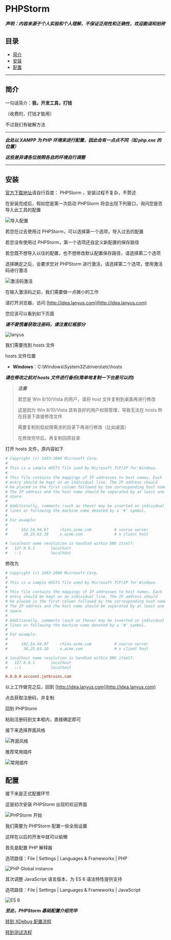 # PHPStorm

**_声明：内容来源于个人实验和个人理解，不保证泛用性和正确性，欢迎勘误和拍砖_**

## 目录

* [简介](#short)
* [安装](#install)
* [配置](#config)

---

<ac id="short"></ac>

## 简介

一句话简介：**我，开发工具，打钱**

（收费的，打钱才能用）

不过我们有破解方法

---

**_此处以 XAMPP 为 PHP 环境来进行配置，因此会有一点点不同（如 php.exe 的位置）_**

**_这些差异请各位按照各自的环境自行调整_**

---

<ac id="install"></ac>

## 安装

[官方下载地址](http://www.jetbrains.com/phpstorm/)请自行百度： PHPStorm ，安装过程不复杂，不赘述

在安装完成后，假如您是第一次启动 PHPStorm 将会出现下列窗口，询问您是否导入此工具的配置

![导入配置](https://s1.ax1x.com/2018/05/18/Cc9Yt0.png)

若您在过去使用过 PHPStorm，可以选择第一个选项，导入过去的配置

若您没有使用过 PHPStorm，第一个选项还自定义新配置的保存路径

若您既不想导入以往的配置，也不想修改默认配置保存路径，请选择第二个选项

选择确定之后，会要求您对 PHPStorm 进行激活，请选择第二个选项，使用激活码进行激活

![激活码激活](https://s1.ax1x.com/2018/05/18/Cc9a1U.png)

在输入激活码之前，我们需要做一点微小的工作

请打开浏览器，访问 [http://idea.lanyus.com](http://idea.lanyus.com)

您应该可以看到如下页面

**_请不要慌着获取注册码，请注意红框部分_**

![lanyus](https://s1.ax1x.com/2018/05/18/Cc9TAI.png)

我们需要找到 hosts 文件

hosts 文件位置

* **Windows**：C:\Windows\System32\drivers\etc\hosts

**_请在修改之前对 hosts 文件进行备份(简单地复制一下也是可以的)_**

> **_注意_**
>
> 若您是 Win 8/10/Vista 的用户，请将 host 文件复制到桌面再进行修改
>
> 这是因为 Win 8/10/Vista 具有良好的用户权限管理，导致无法在 hosts 所在目录下直接修改文件
>
> 需要复制到低权限需求的目录下再进行修改（比如桌面）
>
> 在修改完毕后，再复制回原目录

打开 hosts 文件，原内容如下

```ini
# Copyright (c) 1993-2009 Microsoft Corp.
#
# This is a sample HOSTS file used by Microsoft TCP/IP for Windows.
#
# This file contains the mappings of IP addresses to host names. Each
# entry should be kept on an individual line. The IP address should
# be placed in the first column followed by the corresponding host name.
# The IP address and the host name should be separated by at least one
# space.
#
# Additionally, comments (such as these) may be inserted on individual
# lines or following the machine name denoted by a '#' symbol.
#
# For example:
#
#      102.54.94.97     rhino.acme.com          # source server
#       38.25.63.10     x.acme.com              # x client host

# localhost name resolution is handled within DNS itself.
#   127.0.0.1       localhost
#   ::1             localhost
```

修改为

```ini
# Copyright (c) 1993-2009 Microsoft Corp.
#
# This is a sample HOSTS file used by Microsoft TCP/IP for Windows.
#
# This file contains the mappings of IP addresses to host names. Each
# entry should be kept on an individual line. The IP address should
# be placed in the first column followed by the corresponding host name.
# The IP address and the host name should be separated by at least one
# space.
#
# Additionally, comments (such as these) may be inserted on individual
# lines or following the machine name denoted by a '#' symbol.
#
# For example:
#
#      102.54.94.97     rhino.acme.com          # source server
#       38.25.63.10     x.acme.com              # x client host

# localhost name resolution is handled within DNS itself.
#   127.0.0.1       localhost
#   ::1             localhost

0.0.0.0 account.jetbrains.com
```

以上工作做完之后，回到 [http://idea.lanyus.com](http://idea.lanyus.com)

点击获取注册码，并复制

回到 PHPStorm

粘贴注册码到文本框内，直接确定即可

接下来选择界面风格

![界面风格](https://s1.ax1x.com/2018/05/18/CcCgVs.png)

推荐常用插件

![常用插件](https://s1.ax1x.com/2018/05/18/CcC42T.png)

<ac id="config"></ac>

## 配置

接下来是正式配置环节

这是初次安装 PHPStorm 出现的欢迎界面

![PHPStorm 开始](https://s1.ax1x.com/2018/05/18/CcCvRK.png)

我们需要为 PHPStorm 配置一些全局设置

这样在以后的开发中就可以偷懒

首先是配置 PHP 解释器

选项路径：File | Settings | Languages & Frameworks | PHP

![PHP Global instance](https://ws1.sinaimg.cn/large/e1413d51gy1frfty5cewzg216s0ovu0x.jpg)

其次调整 JavaScript 语言版本，为 ES 6 语法特性提供支持

选项路径：File | Settings | Languages & Frameworks | JavaScript

![ES 6](https://ws1.sinaimg.cn/large/e1413d51gy1frfv0wehbsg216s0ov4qp.jpg)

**_至此，PHPStorm 基础配置介绍完毕_**

[转到 XDebug 配置流程](XDebug.md)

[转到测试流程](Test.md)
